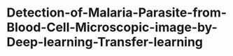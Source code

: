 # Detection-of-Malaria-Parasite-from-Blood-Cell-Microscopic-image-by-Deep-learning-Transfer-learning